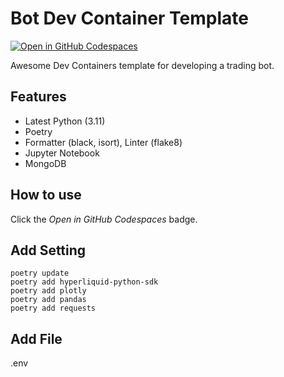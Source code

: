 # Bot Dev Container Template

[![Open in GitHub Codespaces](https://github.com/codespaces/badge.svg)](https://github.com/codespaces/new?hide_repo_select=true&ref=main&repo=573804282&machine=basicLinux32gb&devcontainer_path=.devcontainer%2Fdevcontainer.json&location=SouthEastAsia)  

Awesome Dev Containers template for developing a trading bot.

## Features

- Latest Python (3.11)
- Poetry
- Formatter (black, isort), Linter (flake8)
- Jupyter Notebook
- MongoDB

## How to use

Click the _Open in GitHub Codespaces_ badge.

## Add Setting

```
poetry update
poetry add hyperliquid-python-sdk
poetry add plotly
poetry add pandas
poetry add requests
```

## Add File
.env